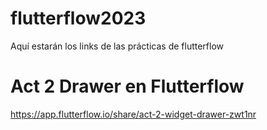 # flutterflow2023
Aquí estarán los links de las prácticas de flutterflow

# Act 2 Drawer en Flutterflow
https://app.flutterflow.io/share/act-2-widget-drawer-zwt1nr
